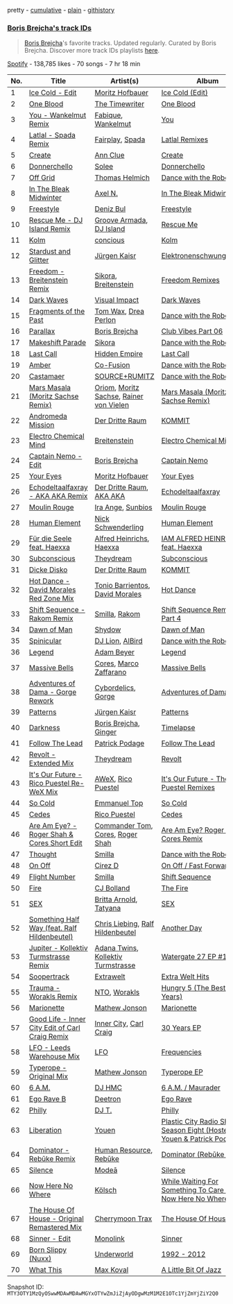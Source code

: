 pretty - [cumulative](/playlists/cumulative/37i9dQZF1DWXjs5HmaJqaY.md) - [plain](/playlists/plain/37i9dQZF1DWXjs5HmaJqaY) - [githistory](https://github.githistory.xyz/mackorone/spotify-playlist-archive/blob/main/playlists/plain/37i9dQZF1DWXjs5HmaJqaY)

### [Boris Brejcha's track IDs](https://open.spotify.com/playlist/37i9dQZF1DWXjs5HmaJqaY)

> <a href="spotify:artist:6caPJFLv1wesmM7gwK1ACy">Boris Brejcha</a>'s favorite tracks\. Updated regularly\. Curated by Boris Brejcha\. Discover more track IDs playlists <a href="spotify:genre:track\_id">here</a>.

[Spotify](https://open.spotify.com/user/spotify) - 138,785 likes - 70 songs - 7 hr 18 min

| No. | Title | Artist(s) | Album | Length |
|---|---|---|---|---|
| 1 | [Ice Cold \- Edit](https://open.spotify.com/track/5iQlCoBbKrjc3Ka6ouHsT3) | [Moritz Hofbauer](https://open.spotify.com/artist/6PIxyj355iDhl3wQSsHXPE) | [Ice Cold \(Edit\)](https://open.spotify.com/album/2u4FuqEou1UvGSVzRw3jwh) | 4:23 |
| 2 | [One Blood](https://open.spotify.com/track/3UfzdRtfe7NbnIJogNH2Gv) | [The Timewriter](https://open.spotify.com/artist/4aBd3jIK7ZGYMzV8CkL6rr) | [One Blood](https://open.spotify.com/album/1kAbl0p9VRQmORguJna27z) | 3:41 |
| 3 | [You \- Wankelmut Remix](https://open.spotify.com/track/1UbJMShJ8K22WX3vW9FVas) | [Fabique](https://open.spotify.com/artist/69CFg5Gp1zrNZbqLjprGS8), [Wankelmut](https://open.spotify.com/artist/01e2lCvLZ4fLUIRy68nptH) | [You](https://open.spotify.com/album/6vuHAobWZhR04B3NDRdOPC) | 7:19 |
| 4 | [Latlal \- Spada Remix](https://open.spotify.com/track/6ZHjcEwUp3dWOrv29N9BmU) | [Fairplay](https://open.spotify.com/artist/7yEerdfOSWrViliIsYNJ2U), [Spada](https://open.spotify.com/artist/2hPCF7VDHhihvNdobslOHw) | [Latlal Remixes](https://open.spotify.com/album/02gSwfolTEMomY1JaJsxWg) | 7:17 |
| 5 | [Create](https://open.spotify.com/track/4yAK1AUtAxayjyuQDEoMSv) | [Ann Clue](https://open.spotify.com/artist/5fasubnSIOTRYlIZA17ong) | [Create](https://open.spotify.com/album/7caWffjtRMvvY2zvEvvVDq) | 3:54 |
| 6 | [Donnerchello](https://open.spotify.com/track/1NKkZ1VBCwHM2fEo7CV8os) | [Solee](https://open.spotify.com/artist/0r0m8up7CjS8TJodH2HX7C) | [Donnerchello](https://open.spotify.com/album/3VkUXlSrqfFUrjn6hsrTN7) | 6:42 |
| 7 | [Off Grid](https://open.spotify.com/track/4XYr8FqCcBUbbrMN2lEMxX) | [Thomas Helmich](https://open.spotify.com/artist/5TK5jKewjDuQuXXRAguEml) | [Dance with the Robots](https://open.spotify.com/album/1ju9nrlL45s0DYtgHXUrHC) | 5:37 |
| 8 | [In The Bleak Midwinter](https://open.spotify.com/track/48cnRNsq3ICFe51oUMzZ3z) | [Axel N.](https://open.spotify.com/artist/6ojATIeQIuYkrS2YCiT8sG) | [In The Bleak Midwinter](https://open.spotify.com/album/0frtwhJ0tufQdIjAA8u36v) | 3:54 |
| 9 | [Freestyle](https://open.spotify.com/track/2wm1t5GH1Hanv7WaJRd2IK) | [Deniz Bul](https://open.spotify.com/artist/4H267HByup3kdzVdYLhp21) | [Freestyle](https://open.spotify.com/album/1iNcmx49l7GEhzXcjOvlJN) | 4:00 |
| 10 | [Rescue Me \- DJ Island Remix](https://open.spotify.com/track/0eRaC5PKJ4BEYI1L1m6Tfg) | [Groove Armada](https://open.spotify.com/artist/67tgMwUfnmqzYsNAtnP6YJ), [DJ Island](https://open.spotify.com/artist/0B8uvQRg70TpBi26MKtJxY) | [Rescue Me](https://open.spotify.com/album/1VO0UZdtY2nPzF47zYzcmU) | 5:44 |
| 11 | [Kolm](https://open.spotify.com/track/2dakWeynruxsUyeSFvFaaP) | [concious](https://open.spotify.com/artist/7AZKqpYQSQoUoylF3cIJ37) | [Kolm](https://open.spotify.com/album/1Ll05kLvstpcJT7iBKykdd) | 6:23 |
| 12 | [Stardust and Glitter](https://open.spotify.com/track/6TEAfm3Hh7JYNDHHj6MKHn) | [Jürgen Kaisr](https://open.spotify.com/artist/6hzeX2ERTNIeQ3QolZk8sW) | [Elektronenschwungdynamik](https://open.spotify.com/album/7DLN31hXu37rDh3EuksFME) | 6:42 |
| 13 | [Freedom \- Breitenstein Remix](https://open.spotify.com/track/4vl5XHDOzZfFSxh5kFC7A7) | [Sikora](https://open.spotify.com/artist/4cKdwlnRYAkd3MFwN4AJvj), [Breitenstein](https://open.spotify.com/artist/1ksDKTQ1DzaLdpVeM6bZcs) | [Freedom Remixes](https://open.spotify.com/album/0mvihIyrSPWeVF7zCpJPtv) | 7:02 |
| 14 | [Dark Waves](https://open.spotify.com/track/1BpjHYLMMGzCgfBa5NYze5) | [Visual Impact](https://open.spotify.com/artist/4x6uqIBNtjpOK15euwKiVI) | [Dark Waves](https://open.spotify.com/album/1jFxs3VUgiaGLCjrRqLciY) | 4:37 |
| 15 | [Fragments of the Past](https://open.spotify.com/track/74l897fi7PkxVGzuaQCrud) | [Tom Wax](https://open.spotify.com/artist/1b0WGyps7QC5KqSSq57wXX), [Drea Perlon](https://open.spotify.com/artist/66z8ifbUF6uMEg6X44vXbw) | [Dance with the Robots](https://open.spotify.com/album/1ju9nrlL45s0DYtgHXUrHC) | 5:25 |
| 16 | [Parallax](https://open.spotify.com/track/5NR0Kyk5YRBPtaI33hivZx) | [Boris Brejcha](https://open.spotify.com/artist/6caPJFLv1wesmM7gwK1ACy) | [Club Vibes Part 06](https://open.spotify.com/album/7fhF1Tyb4nblRBJSH6fIbo) | 8:05 |
| 17 | [Makeshift Parade](https://open.spotify.com/track/3WhvxSrVEaaw4jAPXwfnMS) | [Sikora](https://open.spotify.com/artist/4cKdwlnRYAkd3MFwN4AJvj) | [Dance with the Robots](https://open.spotify.com/album/1ju9nrlL45s0DYtgHXUrHC) | 6:43 |
| 18 | [Last Call](https://open.spotify.com/track/45V4hmjgWU7mD97WoHSLhL) | [Hidden Empire](https://open.spotify.com/artist/44Ga1YqZthFOzZSTHiNWkC) | [Last Call](https://open.spotify.com/album/4zZPozFyRWdIFhIBUWCpeR) | 6:55 |
| 19 | [Amber](https://open.spotify.com/track/43cvd7nBhsfPYW1yBVVtqI) | [Co\-Fusion](https://open.spotify.com/artist/54lOUDySWQlDC4tb81wjDT) | [Dance with the Robots](https://open.spotify.com/album/1ju9nrlL45s0DYtgHXUrHC) | 6:59 |
| 20 | [Castamaer](https://open.spotify.com/track/5nqtCmVai6flScoNJ5GnJf) | [SOURCE+RUMITZ](https://open.spotify.com/artist/07naaE7QfabZrVoPqsa0Lh) | [Dance with the Robots](https://open.spotify.com/album/1ju9nrlL45s0DYtgHXUrHC) | 8:00 |
| 21 | [Mars Masala \(Moritz Sachse Remix\)](https://open.spotify.com/track/5UCPNmaDwzXg6KT8rdbkg9) | [Oriom](https://open.spotify.com/artist/4XMpjogKcdhSarFU37oOTJ), [Moritz Sachse](https://open.spotify.com/artist/2yPFNVTKTqKeIn3leJpeq3), [Rainer von Vielen](https://open.spotify.com/artist/0petyM8xk2x1AtSNt76C2F) | [Mars Masala \(Moritz Sachse Remix\)](https://open.spotify.com/album/4iOgfevJBkNGZzPyhlZCB4) | 6:33 |
| 22 | [Andromeda Mission](https://open.spotify.com/track/7EKpyfbmopbXMaMLW9QEd3) | [Der Dritte Raum](https://open.spotify.com/artist/5RZGHff3PE1rPUKOpDIqaO) | [KOMMIT](https://open.spotify.com/album/3jjmGtJT3ZHFV272azCeYl) | 7:55 |
| 23 | [Electro Chemical Mind](https://open.spotify.com/track/01W3qXxnLN6kTH5YcCST1i) | [Breitenstein](https://open.spotify.com/artist/1ksDKTQ1DzaLdpVeM6bZcs) | [Electro Chemical Mind](https://open.spotify.com/album/7rBzbXM2aD8veaxD0yXf1p) | 5:04 |
| 24 | [Captain Nemo \- Edit](https://open.spotify.com/track/0vwwoC3JkR0Cinl4i3DqU6) | [Boris Brejcha](https://open.spotify.com/artist/6caPJFLv1wesmM7gwK1ACy) | [Captain Nemo](https://open.spotify.com/album/7cfkSlQnFIzK5T5ZT8Q1mu) | 4:03 |
| 25 | [Your Eyes](https://open.spotify.com/track/1CAaDJOqduOgx6CwazkMBH) | [Moritz Hofbauer](https://open.spotify.com/artist/6PIxyj355iDhl3wQSsHXPE) | [Your Eyes](https://open.spotify.com/album/1CuL8wEn70rVlgsRz6AuQC) | 3:52 |
| 26 | [Echodeltaalfaxray \- AKA AKA Remix](https://open.spotify.com/track/5OmDWhyNKMjew4AXxs9QwD) | [Der Dritte Raum](https://open.spotify.com/artist/5RZGHff3PE1rPUKOpDIqaO), [AKA AKA](https://open.spotify.com/artist/64fjAjykuM8Oc3Bqup4g72) | [Echodeltaalfaxray](https://open.spotify.com/album/2U2sD0FAmRORmxhmJBDSJB) | 5:34 |
| 27 | [Moulin Rouge](https://open.spotify.com/track/3HVuI6V6SO1kycXAPF4Ti6) | [Ira Ange](https://open.spotify.com/artist/647KkEJP83yUnc4oft2pPg), [Sunbios](https://open.spotify.com/artist/469Qwvynp9B15LJAEwouDk) | [Moulin Rouge](https://open.spotify.com/album/2so5MifEWb91gnz2YtQysq) | 6:23 |
| 28 | [Human Element](https://open.spotify.com/track/0u2k5ZReAHv0Et3Gu8jqdn) | [Nick Schwenderling](https://open.spotify.com/artist/2mOiGq7ipaUIYqUJSLj3X6) | [Human Element](https://open.spotify.com/album/77sbAXerqRqJe1GqJYHlAx) | 3:04 |
| 29 | [Für die Seele feat\. Haexxa](https://open.spotify.com/track/2fKUMYknbSWF7WOKwMQUZE) | [Alfred Heinrichs](https://open.spotify.com/artist/6kzCLJOC7MU8mAbhIJNpIo), [Haexxa](https://open.spotify.com/artist/0GY1LiRaEjFG0n8rP8wvrC) | [IAM ALFRED HEINRICHS feat\. Haexxa](https://open.spotify.com/album/1Cr9a95UD5guifadqpth5N) | 5:59 |
| 30 | [Subconscious](https://open.spotify.com/track/5R8PgzKg69PUSLxb2CDgzT) | [Theydream](https://open.spotify.com/artist/5dNuHnFp9DGGOxoQx1WB5v) | [Subconscious](https://open.spotify.com/album/5GuHgCcoVrDmGYnpPprN0S) | 5:39 |
| 31 | [Dicke Disko](https://open.spotify.com/track/7F6T8NsGPnQn8GdYRkTblw) | [Der Dritte Raum](https://open.spotify.com/artist/5RZGHff3PE1rPUKOpDIqaO) | [KOMMIT](https://open.spotify.com/album/3jjmGtJT3ZHFV272azCeYl) | 6:36 |
| 32 | [Hot Dance \- David Morales Red Zone Mix](https://open.spotify.com/track/0G5R2bLknNjGs9VExDGYNT) | [Tonio Barrientos](https://open.spotify.com/artist/6cAYKNgOgxeidrYARoVttL), [David Morales](https://open.spotify.com/artist/6CwQfN34JdGHfo0A752Lts) | [Hot Dance](https://open.spotify.com/album/5gWaYwgGYvNsEcmFJQQqts) | 5:18 |
| 33 | [Shift Sequence \- Rakom Remix](https://open.spotify.com/track/0rfFvNRcfEYdOCdxL6F2bz) | [Smilla](https://open.spotify.com/artist/4GNUAjOnCWs0kuq2ikLBVK), [Rakom](https://open.spotify.com/artist/1qWaLzAetDFCQpQWUSGMjr) | [Shift Sequence Remixes Part 4](https://open.spotify.com/album/6jj2HwPNT9aeeydW2x0fTo) | 7:04 |
| 34 | [Dawn of Man](https://open.spotify.com/track/1eKXY9F9BZzDHraaFCajoh) | [Shydow](https://open.spotify.com/artist/7MctCeJARCIyIfzE1RGFV9) | [Dawn of Man](https://open.spotify.com/album/6ygNkqCX4Ud8CwRtzf700V) | 6:17 |
| 35 | [Spinicular](https://open.spotify.com/track/1GBvv1GMhhr89x99Fv1KDU) | [DJ Lion](https://open.spotify.com/artist/0ZwTI7HIWqX7mz1KwdZSoq), [AlBird](https://open.spotify.com/artist/1Prnl3WpJztMLBodIfJKu6) | [Dance with the Robots](https://open.spotify.com/album/1ju9nrlL45s0DYtgHXUrHC) | 6:44 |
| 36 | [Legend](https://open.spotify.com/track/1kUEp7z1Ivfk2caT9uQP1P) | [Adam Beyer](https://open.spotify.com/artist/1btv9qmIpbp7q1ixCYNdHu) | [Legend](https://open.spotify.com/album/3SEJwsLKXnjMeg0c1rhCyB) | 3:40 |
| 37 | [Massive Bells](https://open.spotify.com/track/7w8M9HRuLI36enKabMRdzD) | [Cores](https://open.spotify.com/artist/7cPTd41SGeifvTvz4DmK9M), [Marco Zaffarano](https://open.spotify.com/artist/52bAOymZ9bKSEuyiNMLXjY) | [Massive Bells](https://open.spotify.com/album/5cqpAi3BPkcNuUWbRzsgoT) | 3:48 |
| 38 | [Adventures of Dama \- Gorge Rework](https://open.spotify.com/track/2IhAnVqvBv2JWvMsh3zPES) | [Cybordelics](https://open.spotify.com/artist/6oA7ZIJ36hYM0DnXndMlII), [Gorge](https://open.spotify.com/artist/6Y3FCZA50anf3ukg9O7ZLq) | [Adventures of Dama 2022](https://open.spotify.com/album/4nZ4TdGq90n6M6CW0a7oG8) | 8:09 |
| 39 | [Patterns](https://open.spotify.com/track/1Wrgevw8ryE5ygjDBa9f10) | [Jürgen Kaisr](https://open.spotify.com/artist/6hzeX2ERTNIeQ3QolZk8sW) | [Patterns](https://open.spotify.com/album/2UxYojBKGpTT9IKmKL130T) | 7:48 |
| 40 | [Darkness](https://open.spotify.com/track/65YXrDsZER1jlPAqFS9GDH) | [Boris Brejcha](https://open.spotify.com/artist/6caPJFLv1wesmM7gwK1ACy), [Ginger](https://open.spotify.com/artist/5b0sKzG9NeO7OjbZJ61ZBN) | [Timelapse](https://open.spotify.com/album/0nAbT1dKYuAMJrME1nmfKy) | 7:58 |
| 41 | [Follow The Lead](https://open.spotify.com/track/2KvWrnqhS7UfHlhYXrlqcV) | [Patrick Podage](https://open.spotify.com/artist/7iuZjXDugV2YunAMWauN0F) | [Follow The Lead](https://open.spotify.com/album/1dKEbgV1x6CkS4ozGCa5Tz) | 7:27 |
| 42 | [Revolt \- Extended Mix](https://open.spotify.com/track/5UAjSVD66PU0VJVDjf0wzj) | [Theydream](https://open.spotify.com/artist/5dNuHnFp9DGGOxoQx1WB5v) | [Revolt](https://open.spotify.com/album/7h5XiTCsy80QsqI0oVDdkT) | 6:29 |
| 43 | [It's Our Future \- Rico Puestel Re\-WeX Mix](https://open.spotify.com/track/7mYCPswhMcmhsEzQ7L4pii) | [AWeX](https://open.spotify.com/artist/4ER5Hmm4cR41UYuyJuPwDP), [Rico Puestel](https://open.spotify.com/artist/6onCOduLbP6KH26LqSRV69) | [It's Our Future \- The Rico Puestel Remixes](https://open.spotify.com/album/7MIZ7x31D9tsW8foA4dBlJ) | 6:39 |
| 44 | [So Cold](https://open.spotify.com/track/3wxiYRkslAAy8XtjvZTIxy) | [Emmanuel Top](https://open.spotify.com/artist/5y8522WHbYqJVt1jSwNSfA) | [So Cold](https://open.spotify.com/album/2OG9njNHJha0rvltAhAX4N) | 7:21 |
| 45 | [Cedes](https://open.spotify.com/track/3gCqPq2W4Soe7v8QTor0mN) | [Rico Puestel](https://open.spotify.com/artist/6onCOduLbP6KH26LqSRV69) | [Cedes](https://open.spotify.com/album/7vqjuCQYlcv1LRMqNmXJxl) | 6:36 |
| 46 | [Are Am Eye? \- Roger Shah & Cores Short Edit](https://open.spotify.com/track/6SoOlvrcw4GhmQoq9araKD) | [Commander Tom](https://open.spotify.com/artist/1mlDy7thi2GGZ5ybFxjnmd), [Cores](https://open.spotify.com/artist/7cPTd41SGeifvTvz4DmK9M), [Roger Shah](https://open.spotify.com/artist/3dAnWbqTzCOK1jdiK2v3gI) | [Are Am Eye? Roger Shah & Cores Remix](https://open.spotify.com/album/1sdYiS8ZuS0NmT6o9uyezT) | 3:32 |
| 47 | [Thought](https://open.spotify.com/track/5fYAIzCmrCEIk2OmooGp0n) | [Smilla](https://open.spotify.com/artist/4GNUAjOnCWs0kuq2ikLBVK) | [Dance with the Robots](https://open.spotify.com/album/1ju9nrlL45s0DYtgHXUrHC) | 6:32 |
| 48 | [On Off](https://open.spotify.com/track/4scUsV40AYlpiXCb4s7UnN) | [Cirez D](https://open.spotify.com/artist/31f4Ougr0lpsDrxigwV3TB) | [On Off / Fast Forward](https://open.spotify.com/album/4FfB3ih0ergiHNHpSxzJR9) | 9:07 |
| 49 | [Flight Number](https://open.spotify.com/track/5Ek7y6nNqZaQaC8s005K5O) | [Smilla](https://open.spotify.com/artist/4GNUAjOnCWs0kuq2ikLBVK) | [Shift Sequence](https://open.spotify.com/album/4MeMM1mQNBMUlrJtDV8WXn) | 5:56 |
| 50 | [Fire](https://open.spotify.com/track/02xvpUN3o4BegUDrfqv5ao) | [CJ Bolland](https://open.spotify.com/artist/51OKtNtm24ALAjAHBMiFng) | [The Fire](https://open.spotify.com/album/3Fe4a70NPiblcAadRnUXcv) | 4:25 |
| 51 | [SEX](https://open.spotify.com/track/72BS1ZITFhGIuc2sglMwYs) | [Britta Arnold](https://open.spotify.com/artist/7JpBTUqubY86KynSJr28RN), [Tatyana](https://open.spotify.com/artist/6x14uYJLkzbmHhwewSkmz2) | [SEX](https://open.spotify.com/album/3MvKaCc5pZCi7PrNt1S2Zd) | 5:04 |
| 52 | [Something Half Way \(feat\. Ralf Hildenbeutel\)](https://open.spotify.com/track/4SKkLIyC381iLFbjt0dIWM) | [Chris Liebing](https://open.spotify.com/artist/21444lX8gpmOX36icLmbFI), [Ralf Hildenbeutel](https://open.spotify.com/artist/1cpiae3VUqBtLzkOSwycrf) | [Another Day](https://open.spotify.com/album/0vrJ2GjVQ9lavv0u74PHJn) | 5:15 |
| 53 | [Jupiter \- Kollektiv Turmstrasse Remix](https://open.spotify.com/track/7lqdOVhUoKnjRyjipj4Z9k) | [Adana Twins](https://open.spotify.com/artist/2JnkjHtuUjz83gkEx8QMS4), [Kollektiv Turmstrasse](https://open.spotify.com/artist/1oXiuCd5F0DcnmXH5KaM6N) | [Watergate 27 EP \#1](https://open.spotify.com/album/0ZD1D7rbIEFtfkzyZouLtp) | 8:20 |
| 54 | [Soopertrack](https://open.spotify.com/track/0tZFL2LU8XSThRttMJif6Q) | [Extrawelt](https://open.spotify.com/artist/3VRvi42U8SsiT4YKP5LNCB) | [Extra Welt Hits](https://open.spotify.com/album/3XKvUkeeuxTcKAKBrzR4lE) | 8:02 |
| 55 | [Trauma \- Worakls Remix](https://open.spotify.com/track/1uXUZfJykefWuwj9VtyxIq) | [NTO](https://open.spotify.com/artist/7ry8L53T4oJtSIogGYuioq), [Worakls](https://open.spotify.com/artist/5RPzPJCg4ER1LzQkorZ31p) | [Hungry 5 \(The Best of 5 Years\)](https://open.spotify.com/album/6cjXNVPvBuQdrCbllisAbD) | 10:00 |
| 56 | [Marionette](https://open.spotify.com/track/0LG0XwV3KdCgHsGrqN1u4u) | [Mathew Jonson](https://open.spotify.com/artist/6PTy8QkZxHr7Thp8SPYE71) | [Marionette](https://open.spotify.com/album/4jB9tDebyvYZHEhfAnYV8E) | 11:22 |
| 57 | [Good Life \- Inner City Edit of Carl Craig Remix](https://open.spotify.com/track/5oHZkmXPUVU9nX0b9xW2iL) | [Inner City](https://open.spotify.com/artist/0vUJ3QLN3MlRfjOc2LjGWp), [Carl Craig](https://open.spotify.com/artist/17dbJyUCrxh4I7iyUrjaHU) | [30 Years EP](https://open.spotify.com/album/7H8d96hgtZ7Q44M5ZtJMhZ) | 3:15 |
| 58 | [LFO \- Leeds Warehouse Mix](https://open.spotify.com/track/5AMGYRhiqZoCYkJEK3yqgi) | [LFO](https://open.spotify.com/artist/2M0T4a1pkOC5nifN9W6e9e) | [Frequencies](https://open.spotify.com/album/1USvljUnnceyGwsJFf9IR8) | 5:19 |
| 59 | [Typerope \- Original Mix](https://open.spotify.com/track/6EEcPi3jwGYlG7BdMlnf42) | [Mathew Jonson](https://open.spotify.com/artist/6PTy8QkZxHr7Thp8SPYE71) | [Typerope EP](https://open.spotify.com/album/7GeBsbuHAU7CfzNmCMaotz) | 8:10 |
| 60 | [6 A.M.](https://open.spotify.com/track/4oiMLvhZYMov0BjrTU2jyK) | [DJ HMC](https://open.spotify.com/artist/3LpUervcOFfZjMgeXIabZN) | [6 A.M\. / Maurader](https://open.spotify.com/album/7p5TSQFCw8yYPI2FqjE98d) | 5:19 |
| 61 | [Ego Rave B](https://open.spotify.com/track/1PhMiQKoYQr0jX0XZbh3sb) | [Deetron](https://open.spotify.com/artist/0d4nL4lAEkHJIqLZSHBuav) | [Ego Rave](https://open.spotify.com/album/1FZjqtGarKJCB38L042Vdw) | 6:42 |
| 62 | [Philly](https://open.spotify.com/track/1yjHf4kssDAt3AsJVzIx1w) | [DJ T.](https://open.spotify.com/artist/3gkLqGRDA19txXCSKXq6Gx) | [Philly](https://open.spotify.com/album/1tNdETUVwKwr0Ur02zAEm4) | 8:15 |
| 63 | [Liberation](https://open.spotify.com/track/4GqKpBcN60ozJc1r1rSkxT) | [Youen](https://open.spotify.com/artist/6Z530sfX5CGmUXV3VKRfHO) | [Plastic City Radio Show Season Eight \(Hosted by Youen & Patrick Podage\)](https://open.spotify.com/album/7zriMCKAlPVXZtZdTQgv9l) | 7:26 |
| 64 | [Dominator \- Rebūke Remix](https://open.spotify.com/track/6cKvyvg3sMnyZZsi8tgXMP) | [Human Resource](https://open.spotify.com/artist/28LgRKFEN8GXeORbdViP7t), [Rebūke](https://open.spotify.com/artist/113reBz1jA6rVxbXl55mlj) | [Dominator \(Rebūke Remix\)](https://open.spotify.com/album/7n6n1dLOtrxPa3HV29b1Vr) | 3:59 |
| 65 | [Silence](https://open.spotify.com/track/0Zir3bjDg1G2GYI0ODkE6C) | [Modeā](https://open.spotify.com/artist/6dsy10LVNALrvHyVEadrsJ) | [Silence](https://open.spotify.com/album/0btwONgCRI9Hu05O2vXsrE) | 8:11 |
| 66 | [Now Here No Where](https://open.spotify.com/track/6RghttTzB1OsbSEDuNfvSW) | [Kölsch](https://open.spotify.com/artist/2D9Oe8R9UhbMvFAsMJpXj0) | [While Waiting For Something To Care About / Now Here No Where](https://open.spotify.com/album/0CNv7rjS4MtaFWrCUtgDaU) | 5:46 |
| 67 | [The House Of House \- Original Remastered Mix](https://open.spotify.com/track/1afHl4iHfqeQ5U0vnWYRCh) | [Cherrymoon Trax](https://open.spotify.com/artist/61LAVgfVbkRLgNHEDveOyh) | [The House Of House](https://open.spotify.com/album/6wz1BxyLMqtnziouqFnFtp) | 7:35 |
| 68 | [Sinner \- Edit](https://open.spotify.com/track/35t7T8LuKoCrjjAu0niN7M) | [Monolink](https://open.spotify.com/artist/2I4hRNCYkPKJQlkoEZKjYx) | [Sinner](https://open.spotify.com/album/4AG9M2nwdpNWi365BGaGu8) | 4:15 |
| 69 | [Born Slippy \(Nuxx\)](https://open.spotify.com/track/7xQYVjs4wZNdCwO0EeAWMC) | [Underworld](https://open.spotify.com/artist/1PXHzxRDiLnjqNrRn2Xbsa) | [1992 \- 2012](https://open.spotify.com/album/68wdXsJmyuDfbozV2rDjXq) | 7:36 |
| 70 | [What This](https://open.spotify.com/track/7s6IGlhtEvsSNnhzuln3C8) | [Max Koval](https://open.spotify.com/artist/0NByPzOcGHKJ2XgUztC6CR) | [A Little Bit Of Jazz](https://open.spotify.com/album/7Fz1MqDsGxpsoNpSR8SPtV) | 7:42 |

Snapshot ID: `MTY3OTY1MzQyOSwwMDAwMDAwMGYxOTYwZmJiZjAyODgwMzM1M2E1OTc1YjZmYjZiY2Q0`
